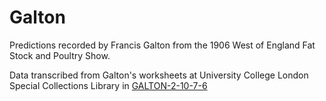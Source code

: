# Galton
Predictions recorded by Francis Galton from the 1906 West of England Fat Stock and Poultry Show.

Data transcribed from Galton's worksheets at University College London Special Collections Library in [GALTON-2-10-7-6](https://ucl.primo.exlibrisgroup.com/discovery/delivery/44UCL_INST:UCL_VU2/12362201600004761)
